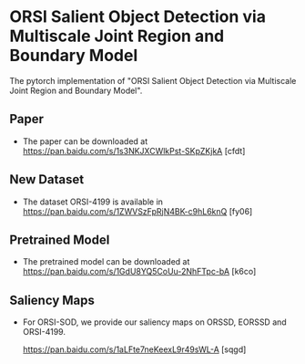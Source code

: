 # ORSI Salient Object Detection via Multiscale Joint Region and Boundary Model
The pytorch implementation of "ORSI Salient Object Detection via Multiscale Joint Region and Boundary Model".

## Paper
- The paper can be downloaded at https://pan.baidu.com/s/1s3NKJXCWlkPst-SKpZKjkA  [cfdt]

## New Dataset
- The dataset ORSI-4199 is available in https://pan.baidu.com/s/1ZWVSzFpRjN4BK-c9hL6knQ   [fy06]

## Pretrained Model
- The pretrained model can be downloaded at https://pan.baidu.com/s/1GdU8YQ5CoUu-2NhFTpc-bA  [k6co]

## Saliency Maps
- For ORSI-SOD, we provide our saliency maps on ORSSD, EORSSD and ORSI-4199. 

  https://pan.baidu.com/s/1aLFte7neKeexL9r49sWL-A   [sqgd]

